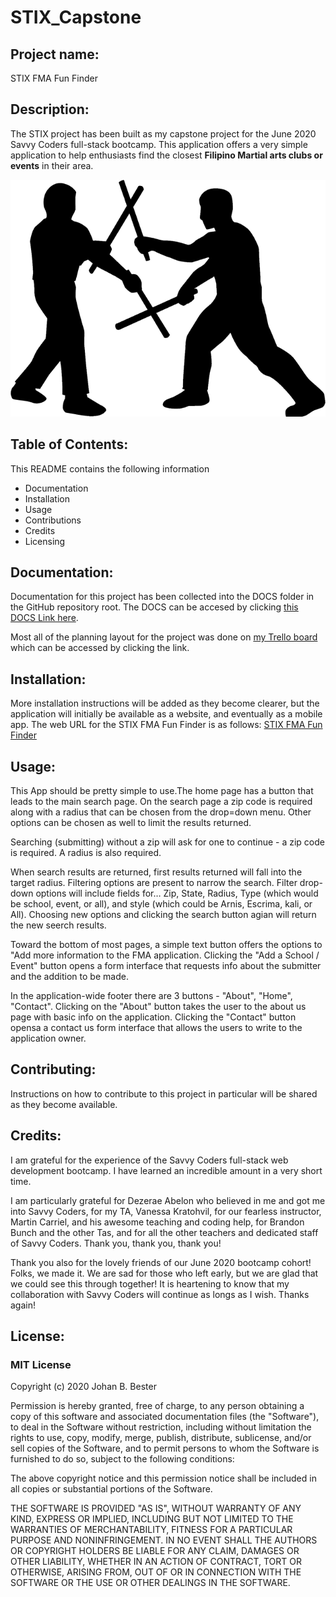 # STIX_Capstone

## Project name: 
STIX FMA Fun Finder


## Description: 
The STIX project has been built as my capstone project for the June 2020 Savvy Coders full-stack bootcamp. 
This application offers a very simple application to help enthusiasts find the closest **Filipino Martial arts clubs or events** in their area.

![Image of FMA practitioners](/IMAGES/filipino-martial-arts-arnis-escrima-kali-stick-fighting.png)

## Table of Contents: 
This README contains the following information
- Documentation
- Installation 
- Usage 
- Contributions
- Credits
- Licensing


## Documentation:
Documentation for this project has been collected into the DOCS folder in the GitHub repository root. The DOCS can be accesed by clicking [this DOCS Link here](https://github.com/JohanBester/JBBesterCapstoneProject/tree/master/DOCS).

Most all of the planning layout for the project was done on [my Trello board](https://trello.com/b/zWx1qQFB/stix-fma-fun-finder) which can be accessed by clicking the link.

## Installation: 
More installation instructions will be added as they become clearer, but the application will initially be available as a website, and eventually as a mobile app.
The web URL for the STIX FMA Fun Finder is as follows: [STIX FMA Fun Finder](https://stix-fma-funfinder.netlify.app/)

## Usage: 
This App should be pretty simple to use.The home page has a button that leads to the main search page.
On the search page a zip code is required along with a radius that can be chosen from the drop=down menu.
Other options can be chosen as well to limit the results returned.

Searching (submitting) without a zip will ask for one to continue - a zip code is required. A radius is also required.

When search results are returned, first results returned will fall into the target radius. Filtering options are present to narrow the search. Filter drop-down options will include fields for… Zip, State, Radius, Type (which would be school, event, or all), and style (which could be Arnis, Escrima, kali, or All). Choosing new options and clicking the search button agian will return the new seerch results.

Toward the bottom of most pages, a simple text button offers the options to "Add more information to the FMA application. 
Clicking the "Add a School / Event" button opens a form interface that requests info about the submitter and the addition to be made. 

In the application-wide footer there are 3 buttons - "About", "Home", "Contact".
Clicking on the "About" button takes the user to the about us page with basic info on the application.
Clicking the "Contact" button opensa a contact us form interface that allows the users to write to the application owner.


## Contributing: 
Instructions on how to contribute to this project in particular will be shared as they become available.


## Credits: 
I am grateful for the experience of the Savvy Coders full-stack web development bootcamp. I have learned an incredible amount in a very short time. 

I am particularly grateful for Dezerae Abelon who believed in me and got me into Savvy Coders, for my TA, Vanessa Kratohvil, for our fearless instructor, Martin Carriel, and his awesome teaching and coding help, for Brandon Bunch and the other Tas, and for all the other teachers and dedicated staff of Savvy Coders. Thank you, thank you, thank you!

Thank you also for the lovely friends of our June 2020 bootcamp cohort! Folks, we made it. We are sad for those who left early, but we are glad that we could see this through together!
It is heartening to know that my collaboration with Savvy Coders will continue as longs as I wish. Thanks again!


## License: 

### MIT License
Copyright (c) 2020 Johan B. Bester

Permission is hereby granted, free of charge, to any person obtaining a copy of this software and associated documentation files (the "Software"), to deal in the Software without restriction, including without limitation the rights to use, copy, modify, merge, publish, distribute, sublicense, and/or sell copies of the Software, and to permit persons to whom the Software is furnished to do so, subject to the following conditions:

The above copyright notice and this permission notice shall be included in all copies or substantial portions of the Software.

THE SOFTWARE IS PROVIDED "AS IS", WITHOUT WARRANTY OF ANY KIND, EXPRESS OR IMPLIED, INCLUDING BUT NOT LIMITED TO THE WARRANTIES OF MERCHANTABILITY, FITNESS FOR A PARTICULAR PURPOSE AND NONINFRINGEMENT. IN NO EVENT SHALL THE AUTHORS OR COPYRIGHT HOLDERS BE LIABLE FOR ANY CLAIM, DAMAGES OR OTHER LIABILITY, WHETHER IN AN ACTION OF CONTRACT, TORT OR OTHERWISE, ARISING FROM, OUT OF OR IN CONNECTION WITH THE SOFTWARE OR THE USE OR OTHER DEALINGS IN THE SOFTWARE.

